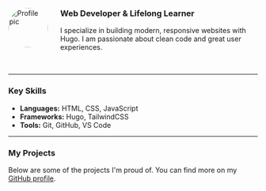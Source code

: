 <div style="display: flex; align-items: center; gap: 25px; margin-bottom: 2rem;">
  <img src="/images/pfp.jpg" alt="Profile pic"
       style="width: 80px; height: 80px; border-radius: 50%; object-fit: cover;">
  <div>
    <h3>Web Developer & Lifelong Learner</h3>
    <p>I specialize in building modern, responsive websites with Hugo. I am passionate about clean code and great user experiences.</p>
  </div>
</div>



---

### Key Skills

* **Languages:** HTML, CSS, JavaScript
* **Frameworks:** Hugo, TailwindCSS
* **Tools:** Git, GitHub, VS Code

---

### My Projects

Below are some of the projects I'm proud of. You can find more on my [GitHub profile](https://github.com/asmasayed).
